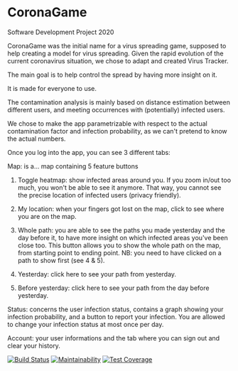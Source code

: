 # CoronaGame
Software Development Project 2020

CoronaGame was the initial name for a virus spreading game, supposed to help creating a model for virus spreading. Given the rapid evolution of the current coronavirus situation, we chose to adapt and created Virus Tracker. 

 

The main goal is to help control the spread by having more insight on it.  

It is made for everyone to use. 

The contamination analysis is mainly based on distance estimation between different users, and meeting occurrences with (potentially) infected users.  

We chose to make the app parametrizable with respect to the actual contamination factor and infection probability, as we can't pretend to know the actual numbers. 

 

Once you log into  the app, you can see 3 different tabs: 

Map: is a... map containing 5 feature buttons 

1) Toggle heatmap: show infected areas around you. If you zoom in/out too much, you won't be able to see it anymore. That way, you cannot see the precise location of infected users (privacy friendly). 

2) My location: when your fingers got lost on the map, click to see where you are on the map. 

3) Whole path: you are able to see the paths you made yesterday and the day before it, to have more insight on which infected areas you've been close too. This button allows you to show the whole path on the map, from starting point to ending point. NB: you need to have clicked on a path to show first (see 4 & 5). 

4) Yesterday: click here to see your path from yesterday. 

5) Before yesterday: click here to see your path from the day before yesterday. 

Status: concerns the user infection status, contains a graph showing your infection probability, and a button to report your infection. You are allowed to change your infection status at most once per day. 

Account: your user informations and the tab where you can sign out and clear your history. 

<!--Badges-->
[![Build Status](https://api.cirrus-ci.com/github/CoronaTeam/CoronaGame.svg)](https://cirrus-ci.com/github/CoronaTeam/CoronaGame)
[![Maintainability](https://api.codeclimate.com/v1/badges/2f13f697c44a03275527/maintainability)](https://codeclimate.com/github/CoronaTeam/CoronaGame/maintainability)
[![Test Coverage](https://api.codeclimate.com/v1/badges/2f13f697c44a03275527/test_coverage)](https://codeclimate.com/github/CoronaTeam/CoronaGame/test_coverage)
